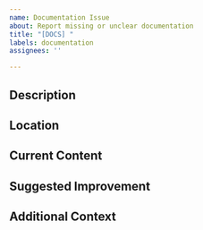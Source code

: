 ```yaml
---
name: Documentation Issue
about: Report missing or unclear documentation
title: "[DOCS] "
labels: documentation
assignees: ''

---
```


## Description
<!-- Describe what documentation is missing or unclear -->

## Location
<!-- Where in the documentation is this issue? (e.g., README.md, specific section) -->

## Current Content
<!-- What does the current documentation say? -->

## Suggested Improvement
<!-- What should the documentation say instead? -->

## Additional Context
<!-- Add any other context or examples here -->

